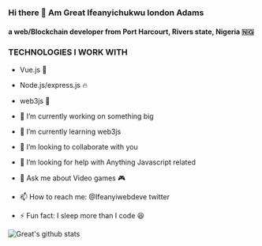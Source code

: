 ### Hi there 👋 Am Great Ifeanyichukwu london Adams 
#### a web/Blockchain developer from Port Harcourt, Rivers state, Nigeria 🇳🇬 

<!--
**Ifeanyichukwuwebdeve/ifeanyichukwuwebdeve** is a ✨ _special_ ✨ repository because its `README.md` (this file) appears on your GitHub profile.

Here are some ideas to get you started:

- 🔭 I’m currently working on ...
- 🌱 I’m currently learning ...
- 👯 I’m looking to collaborate on ...
- 🤔 I’m looking for help with ...
- 💬 Ask me about ...
- 📫 How to reach me: ...
- 😄 Pronouns: ...
- ⚡ Fun fact: ...
-->



### TECHNOLOGIES I WORK WITH
- Vue.js 🚀
- Node.js/express.js 🔥
- web3js 🥇



- 🔭 I’m currently working on something big
- 🌱 I’m currently learning web3js
- 👯 I’m looking to collaborate with you
- 🤔 I’m looking for help with Anything Javascript related
- 💬 Ask me about Video games 🎮
- 📫 How to reach me: @Ifeanyiwebdeve twitter
- ⚡ Fun fact: I sleep more than I code 😆


![Great's github stats](https://github-readme-stats.vercel.app/api?username=Ifeanyichukwuwebdeve&show_icons=true&theme=radical)

